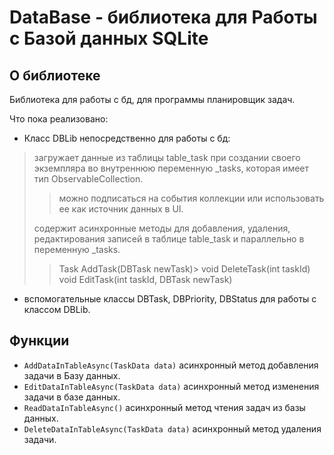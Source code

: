 # DataBase - библиотека для Работы с Базой данных SQLite

## О библиотеке

Библиотека для работы с бд, для программы планировщик задач.

Что пока реализовано:
- Класс DBLib непосредственно для работы с бд:
> загружает данные из таблицы table_task при создании своего экземпляра во внутреннюю переменную _tasks, которая имеет тип ObservableCollection<DBTask>.
>> можно подписаться на события коллекции или использовать ее как источник данных в UI.
>
> содержит асинхронные методы для добавления, удаления, редактирования записей в таблице table_task и параллельно в переменную _tasks.
>> Task<int> AddTask(DBTask newTask)>
>> void DeleteTask(int taskId)
>> void EditTask(int taskId, DBTask newTask)
- вспомогательные классы DBTask, DBPriority, DBStatus для работы с классом DBLib.

## Функции

- `AddDataInTableAsync(TaskData data)` асинхронный метод добавления задачи в Базу данных.
- `EditDataInTableAsync(TaskData data)` асинхронный метод изменения задачи в базе данных.
- `ReadDataInTableAsync()` асинхронный метод чтения задач из базы данных.
- `DeleteDataInTableAsync(TaskData data)` асинхронный метод удаления задачи.